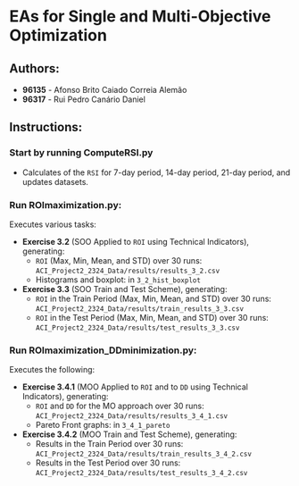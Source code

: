 # EAs for Single and Multi-Objective Optimization

## Authors:
- **96135** - Afonso Brito Caiado Correia Alemão
- **96317** - Rui Pedro Canário Daniel

## Instructions:

### Start by running ComputeRSI.py
- Calculates of the `RSI` for 7-day period, 14-day period, 21-day period, and updates datasets.

### Run ROImaximization.py: 
Executes various tasks:
  - **Exercise 3.2** (SOO Applied to `ROI` using Technical Indicators), generating:
    - `ROI` (Max, Min, Mean, and STD) over 30 runs: `ACI_Project2_2324_Data/results/results_3_2.csv`
    - Histograms and boxplot: in `3_2_hist_boxplot`
  - **Exercise 3.3** (SOO Train and Test Scheme), generating:
    - `ROI` in the Train Period (Max, Min, Mean, and STD) over 30 runs: `ACI_Project2_2324_Data/results/train_results_3_3.csv`
    - `ROI` in the Test Period (Max, Min, Mean, and STD) over 30 runs: `ACI_Project2_2324_Data/results/test_results_3_3.csv`

### Run ROImaximization_DDminimization.py: 
Executes the following:
  - **Exercise 3.4.1** (MOO Applied to `ROI` and to `DD` using Technical Indicators), generating:
    - `ROI` and `DD` for the MO approach over 30 runs: `ACI_Project2_2324_Data/results/results_3_4_1.csv`
    - Pareto Front graphs: in `3_4_1_pareto`
  - **Exercise 3.4.2** (MOO Train and Test Scheme), generating:
    - Results in the Train Period over 30 runs: `ACI_Project2_2324_Data/results/train_results_3_4_2.csv`
    - Results in the Test Period over 30 runs: `ACI_Project2_2324_Data/results/test_results_3_4_2.csv`
